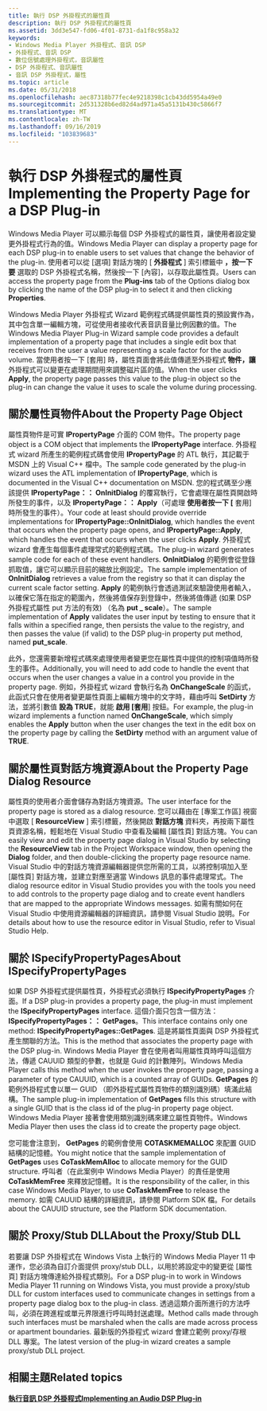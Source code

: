 ```yaml
---
title: 執行 DSP 外掛程式的屬性頁
description: 執行 DSP 外掛程式的屬性頁
ms.assetid: 3dd3e547-fd06-4f01-8731-da1f8c958a32
keywords:
- Windows Media Player 外掛程式、音訊 DSP
- 外掛程式、音訊 DSP
- 數位信號處理外掛程式，音訊屬性
- DSP 外掛程式、音訊屬性
- 音訊 DSP 外掛程式，屬性
ms.topic: article
ms.date: 05/31/2018
ms.openlocfilehash: aec87318b77fec4e9218398c1cb43dd5954a49e0
ms.sourcegitcommit: 2d531328b6ed82d4ad971a45a5131b430c5866f7
ms.translationtype: MT
ms.contentlocale: zh-TW
ms.lasthandoff: 09/16/2019
ms.locfileid: "103839683"
---
```

# <a name="implementing-the-property-page-for-a-dsp-plug-in"></a><span data-ttu-id="23609-108">執行 DSP 外掛程式的屬性頁</span><span class="sxs-lookup"><span data-stu-id="23609-108">Implementing the Property Page for a DSP Plug-in</span></span>

<span data-ttu-id="23609-109">Windows Media Player 可以顯示每個 DSP 外掛程式的屬性頁，讓使用者設定變更外掛程式行為的值。</span><span class="sxs-lookup"><span data-stu-id="23609-109">Windows Media Player can display a property page for each DSP plug-in to enable users to set values that change the behavior of the plug-in.</span></span> <span data-ttu-id="23609-110">使用者可以從 [選項] 對話方塊的 [ **外掛程式** ] 索引標籤中 **，按一下要** 選取的 DSP 外掛程式名稱，然後按一下 [內容]，以存取此屬性頁。</span><span class="sxs-lookup"><span data-stu-id="23609-110">Users can access the property page from the **Plug-ins** tab of the Options dialog box by clicking the name of the DSP plug-in to select it and then clicking **Properties**.</span></span>

<span data-ttu-id="23609-111">Windows Media Player 外掛程式 Wizard 範例程式碼提供屬性頁的預設實作為，其中包含單一編輯方塊，可從使用者接收代表音訊音量比例因數的值。</span><span class="sxs-lookup"><span data-stu-id="23609-111">The Windows Media Player Plug-in Wizard sample code provides a default implementation of a property page that includes a single edit box that receives from the user a value representing a scale factor for the audio volume.</span></span> <span data-ttu-id="23609-112">當使用者按一下 [套用] 時，屬性頁面會將此值傳遞至外掛程式 **物件，讓** 外掛程式可以變更在處理期間用來調整磁片區的值。</span><span class="sxs-lookup"><span data-stu-id="23609-112">When the user clicks **Apply**, the property page passes this value to the plug-in object so the plug-in can change the value it uses to scale the volume during processing.</span></span>

## <a name="about-the-property-page-object"></a><span data-ttu-id="23609-113">關於屬性頁物件</span><span class="sxs-lookup"><span data-stu-id="23609-113">About the Property Page Object</span></span>

<span data-ttu-id="23609-114">屬性頁物件是可實 **IPropertyPage** 介面的 COM 物件。</span><span class="sxs-lookup"><span data-stu-id="23609-114">The property page object is a COM object that implements the **IPropertyPage** interface.</span></span> <span data-ttu-id="23609-115">外掛程式 wizard 所產生的範例程式碼會使用 **IPropertyPage** 的 ATL 執行，其記載于 MSDN 上的 Visual C++ 檔中。</span><span class="sxs-lookup"><span data-stu-id="23609-115">The sample code generated by the plug-in wizard uses the ATL implementation of **IPropertyPage**, which is documented in the Visual C++ documentation on MSDN.</span></span> <span data-ttu-id="23609-116">您的程式碼至少應該提供 **IPropertyPage：： OnInitDialog** 的覆寫執行，它會處理在屬性頁開啟時所發生的事件，以及 **IPropertyPage：： Apply**（可處理 **使用者按一下 [** 套用] 時所發生的事件）。</span><span class="sxs-lookup"><span data-stu-id="23609-116">Your code at least should provide override implementations for **IPropertyPage::OnInitDialog**, which handles the event that occurs when the property page opens, and **IPropertyPage::Apply**, which handles the event that occurs when the user clicks **Apply**.</span></span> <span data-ttu-id="23609-117">外掛程式 wizard 會產生每個事件處理常式的範例程式碼。</span><span class="sxs-lookup"><span data-stu-id="23609-117">The plug-in wizard generates sample code for each of these event handlers.</span></span> <span data-ttu-id="23609-118">**OnInitDialog** 的範例會從登錄抓取值，讓它可以顯示目前的縮放比例設定。</span><span class="sxs-lookup"><span data-stu-id="23609-118">The sample implementation of **OnInitDialog** retrieves a value from the registry so that it can display the current scale factor setting.</span></span> <span data-ttu-id="23609-119">**Apply** 的範例執行會透過測試來驗證使用者輸入，以確保它落在指定的範圍內，然後將值保存到登錄中，然後將值傳遞 (如果 DSP 外掛程式屬性 put 方法的有效) （名為 **put \_ scale**）。</span><span class="sxs-lookup"><span data-stu-id="23609-119">The sample implementation of **Apply** validates the user input by testing to ensure that it falls within a specified range, then persists the value to the registry, and then passes the value (if valid) to the DSP plug-in property put method, named **put\_scale**.</span></span>

<span data-ttu-id="23609-120">此外，您還需要新增程式碼來處理使用者變更您在屬性頁中提供的控制項值時所發生的事件。</span><span class="sxs-lookup"><span data-stu-id="23609-120">Additionally, you will need to add code to handle the event that occurs when the user changes a value in a control you provide in the property page.</span></span> <span data-ttu-id="23609-121">例如，外掛程式 wizard 會執行名為 **OnChangeScale** 的函式，此函式只會在使用者變更屬性頁面上編輯方塊中的文字時，藉由呼叫 **SetDirty** 方法，並將引數值 **設為 TRUE**，就能 **啟用 [套用**] 按鈕。</span><span class="sxs-lookup"><span data-stu-id="23609-121">For example, the plug-in wizard implements a function named **OnChangeScale**, which simply enables the **Apply** button when the user changes the text in the edit box on the property page by calling the **SetDirty** method with an argument value of **TRUE**.</span></span>

## <a name="about-the-property-page-dialog-resource"></a><span data-ttu-id="23609-122">關於屬性頁對話方塊資源</span><span class="sxs-lookup"><span data-stu-id="23609-122">About the Property Page Dialog Resource</span></span>

<span data-ttu-id="23609-123">屬性頁的使用者介面會儲存為對話方塊資源。</span><span class="sxs-lookup"><span data-stu-id="23609-123">The user interface for the property page is stored as a dialog resource.</span></span> <span data-ttu-id="23609-124">您可以藉由在 [專案工作區] 視窗中選取 [ **ResourceView** ] 索引標籤，然後開啟 **對話方塊** 資料夾，再按兩下屬性頁資源名稱，輕鬆地在 Visual Studio 中查看及編輯 [屬性頁] 對話方塊。</span><span class="sxs-lookup"><span data-stu-id="23609-124">You can easily view and edit the property page dialog in Visual Studio by selecting the **ResourceView** tab in the Project Workspace window, then opening the **Dialog** folder, and then double-clicking the property page resource name.</span></span> <span data-ttu-id="23609-125">Visual Studio 中的對話方塊資源編輯器提供您所需的工具，以將控制項加入至 [屬性頁] 對話方塊，並建立對應至適當 Windows 訊息的事件處理常式。</span><span class="sxs-lookup"><span data-stu-id="23609-125">The dialog resource editor in Visual Studio provides you with the tools you need to add controls to the property page dialog and to create event handlers that are mapped to the appropriate Windows messages.</span></span> <span data-ttu-id="23609-126">如需有關如何在 Visual Studio 中使用資源編輯器的詳細資訊，請參閱 Visual Studio 說明。</span><span class="sxs-lookup"><span data-stu-id="23609-126">For details about how to use the resource editor in Visual Studio, refer to Visual Studio Help.</span></span>

## <a name="about-ispecifypropertypages"></a><span data-ttu-id="23609-127">關於 ISpecifyPropertyPages</span><span class="sxs-lookup"><span data-stu-id="23609-127">About ISpecifyPropertyPages</span></span>

<span data-ttu-id="23609-128">如果 DSP 外掛程式提供屬性頁，外掛程式必須執行 **ISpecifyPropertyPages** 介面。</span><span class="sxs-lookup"><span data-stu-id="23609-128">If a DSP plug-in provides a property page, the plug-in must implement the **ISpecifyPropertyPages** interface.</span></span> <span data-ttu-id="23609-129">這個介面只包含一個方法： **ISpecifyPropertyPages：： GetPages**。</span><span class="sxs-lookup"><span data-stu-id="23609-129">This interface contains only one method: **ISpecifyPropertyPages::GetPages**.</span></span> <span data-ttu-id="23609-130">這是將屬性頁面與 DSP 外掛程式產生關聯的方法。</span><span class="sxs-lookup"><span data-stu-id="23609-130">This is the method that associates the property page with the DSP plug-in.</span></span> <span data-ttu-id="23609-131">Windows Media Player 會在使用者叫用屬性頁時呼叫這個方法，傳遞 CAUUID 類型的參數，也就是 Guid 的計數陣列。</span><span class="sxs-lookup"><span data-stu-id="23609-131">Windows Media Player calls this method when the user invokes the property page, passing a parameter of type CAUUID, which is a counted array of GUIDs.</span></span> <span data-ttu-id="23609-132">**GetPages** 的範例外掛程式會以單一 GUID （即外掛程式屬性頁物件的類別識別碼）填滿此結構。</span><span class="sxs-lookup"><span data-stu-id="23609-132">The sample plug-in implementation of **GetPages** fills this structure with a single GUID that is the class id of the plug-in property page object.</span></span> <span data-ttu-id="23609-133">Windows Media Player 接著會使用類別識別碼來建立屬性頁物件。</span><span class="sxs-lookup"><span data-stu-id="23609-133">Windows Media Player then uses the class id to create the property page object.</span></span>

<span data-ttu-id="23609-134">您可能會注意到， **GetPages** 的範例會使用 **COTASKMEMALLOC** 來配置 GUID 結構的記憶體。</span><span class="sxs-lookup"><span data-stu-id="23609-134">You might notice that the sample implementation of **GetPages** uses **CoTaskMemAlloc** to allocate memory for the GUID structure.</span></span> <span data-ttu-id="23609-135">呼叫者（在此案例中 Windows Media Player）的責任是使用 **CoTaskMemFree** 來釋放記憶體。</span><span class="sxs-lookup"><span data-stu-id="23609-135">It is the responsibility of the caller, in this case Windows Media Player, to use **CoTaskMemFree** to release the memory.</span></span> <span data-ttu-id="23609-136">如需 CAUUID 結構的詳細資訊，請參閱 Platform SDK 檔。</span><span class="sxs-lookup"><span data-stu-id="23609-136">For details about the CAUUID structure, see the Platform SDK documentation.</span></span>

## <a name="about-the-proxystub-dll"></a><span data-ttu-id="23609-137">關於 Proxy/Stub DLL</span><span class="sxs-lookup"><span data-stu-id="23609-137">About the Proxy/Stub DLL</span></span>

<span data-ttu-id="23609-138">若要讓 DSP 外掛程式在 Windows Vista 上執行的 Windows Media Player 11 中運作，您必須為自訂介面提供 proxy/stub DLL，以用於將設定中的變更從 [屬性頁] 對話方塊傳達給外掛程式類別。</span><span class="sxs-lookup"><span data-stu-id="23609-138">For a DSP plug-in to work in Windows Media Player 11 running on Windows Vista, you must provide a proxy/stub DLL for custom interfaces used to communicate changes in settings from a property page dialog box to the plug-in class.</span></span> <span data-ttu-id="23609-139">透過這類介面所進行的方法呼叫，必須在跨進程或單元界限進行呼叫時封送處理。</span><span class="sxs-lookup"><span data-stu-id="23609-139">Method calls made through such interfaces must be marshaled when the calls are made across process or apartment boundaries.</span></span> <span data-ttu-id="23609-140">最新版的外掛程式 wizard 會建立範例 proxy/存根 DLL 專案。</span><span class="sxs-lookup"><span data-stu-id="23609-140">The latest version of the plug-in wizard creates a sample proxy/stub DLL project.</span></span>

## <a name="related-topics"></a><span data-ttu-id="23609-141">相關主題</span><span class="sxs-lookup"><span data-stu-id="23609-141">Related topics</span></span>

<dl> <dt>

[<span data-ttu-id="23609-142">**執行音訊 DSP 外掛程式**</span><span class="sxs-lookup"><span data-stu-id="23609-142">**Implementing an Audio DSP Plug-in**</span></span>](implementing-an-audio-dsp-plug-in.md)
</dt> </dl>

 

 




